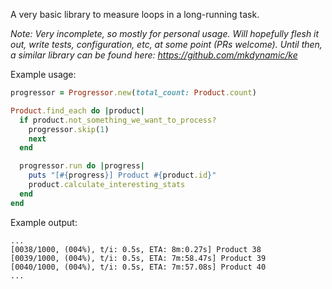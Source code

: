 A very basic library to measure loops in a long-running task.

*Note: Very incomplete, so mostly for personal usage. Will hopefully flesh it out, write tests, configuration, etc, at some point (PRs welcome). Until then, a similar library can be found here: https://github.com/mkdynamic/ke*

Example usage:

``` ruby
progressor = Progressor.new(total_count: Product.count)

Product.find_each do |product|
  if product.not_something_we_want_to_process?
    progressor.skip(1)
    next
  end

  progressor.run do |progress|
    puts "[#{progress}] Product #{product.id}"
    product.calculate_interesting_stats
  end
end
```

Example output:

```
...
[0038/1000, (004%), t/i: 0.5s, ETA: 8m:0.27s] Product 38
[0039/1000, (004%), t/i: 0.5s, ETA: 7m:58.47s] Product 39
[0040/1000, (004%), t/i: 0.5s, ETA: 7m:57.08s] Product 40
...
```
